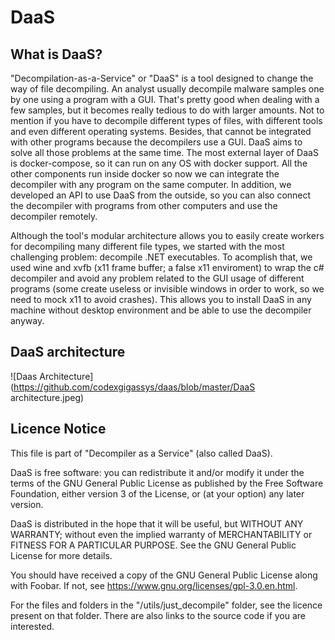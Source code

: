 # DaaS
## What is DaaS?
"Decompilation-as-a-Service" or "DaaS" is a tool designed to change the way of file decompiling. An analyst usually decompile malware samples one by one using a program with a GUI. That's pretty good when dealing with a few samples, but it becomes really tedious to do with larger amounts. Not to mention if you have to decompile different types of files, with different tools and even different operating systems. Besides, that cannot be integrated with other programs because the decompilers use a GUI. DaaS aims to solve all those problems at the same time. The most external layer of DaaS is docker-compose, so it can run on any OS with docker support. All the other components run inside docker so now we can integrate the decompiler with any program on the same computer. In addition, we developed an API to use DaaS from the outside, so you can also connect the decompiler with programs from other computers and use the decompiler remotely.

Although the tool's modular architecture allows you to easily create workers for decompiling many different file types, we started with the most challenging problem: decompile .NET executables. To acomplish that, we used wine and xvfb (x11 frame buffer; a false x11 enviroment) to wrap the c# decompiler and avoid any problem related to the GUI usage of different programs (some create useless or invisible windows in order to work, so we need to mock x11 to avoid crashes). This allows you to install DaaS in any machine without desktop environment and be able to use the decompiler anyway.


## DaaS architecture
![Daas Architecture](https://github.com/codexgigassys/daas/blob/master/DaaS architecture.jpeg)


## Licence Notice
This file is part of "Decompiler as a Service" (also called DaaS).

DaaS is free software: you can redistribute it and/or modify
it under the terms of the GNU General Public License as published by
the Free Software Foundation, either version 3 of the License, or
(at your option) any later version.

DaaS is distributed in the hope that it will be useful,
but WITHOUT ANY WARRANTY; without even the implied warranty of
MERCHANTABILITY or FITNESS FOR A PARTICULAR PURPOSE.  See the
GNU General Public License for more details.

You should have received a copy of the GNU General Public License
along with Foobar.  If not, see https://www.gnu.org/licenses/gpl-3.0.en.html.

For the files and folders in the "/utils/just_decompile" folder, see the licence present on that folder. There are also links to the source code if you are interested.
